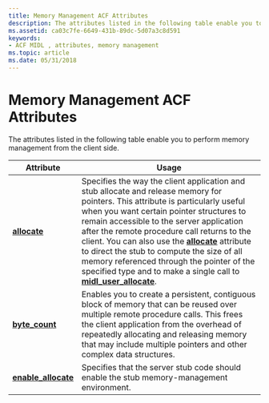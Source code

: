 ```yaml
---
title: Memory Management ACF Attributes
description: The attributes listed in the following table enable you to perform memory management from the client side.
ms.assetid: ca03c7fe-6649-431b-89dc-5d07a3c8d591
keywords:
- ACF MIDL , attributes, memory management
ms.topic: article
ms.date: 05/31/2018
---
```


# Memory Management ACF Attributes

The attributes listed in the following table enable you to perform memory management from the client side.



| Attribute                                   | Usage                                                                                                                                                                                                                                                                                                                                                                                                                                                                                                                                                |
|---------------------------------------------|------------------------------------------------------------------------------------------------------------------------------------------------------------------------------------------------------------------------------------------------------------------------------------------------------------------------------------------------------------------------------------------------------------------------------------------------------------------------------------------------------------------------------------------------------|
| [**allocate**](allocate.md)                | Specifies the way the client application and stub allocate and release memory for pointers. This attribute is particularly useful when you want certain pointer structures to remain accessible to the server application after the remote procedure call returns to the client. You can also use the [**allocate**](allocate.md) attribute to direct the stub to compute the size of all memory referenced through the pointer of the specified type and to make a single call to [**midl\_user\_allocate**](https://docs.microsoft.com/windows/desktop/Rpc/the-midl-user-allocate-function). |
| [**byte\_count**](byte-count.md)           | Enables you to create a persistent, contiguous block of memory that can be reused over multiple remote procedure calls. This frees the client application from the overhead of repeatedly allocating and releasing memory that may include multiple pointers and other complex data structures.                                                                                                                                                                                                                                                      |
| [**enable\_allocate**](enable-allocate.md) | Specifies that the server stub code should enable the stub memory-management environment.                                                                                                                                                                                                                                                                                                                                                                                                                                                            |



 

 

 





